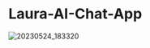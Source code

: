 # Laura-AI-Chat-App

![20230524_183320](https://github.com/samyak2403/Laura-AI-Chat-App/assets/126759819/65c22a3c-b0ea-4909-b6c5-28180a2bac60)


